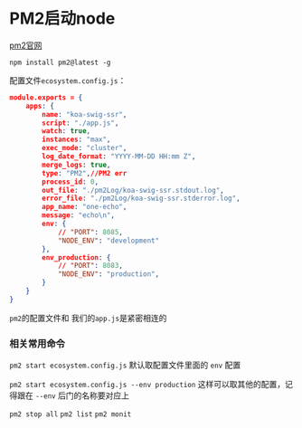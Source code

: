 # PM2启动node

[pm2官网]([http://pm2.keymetrics.io/docs/usage/quick-start/](http://pm2.keymetrics.io/docs/usage/quick-start/))

`npm install pm2@latest -g`

配置文件`ecosystem.config.js`：

```json
module.exports = {
    apps: {
        name: "koa-swig-ssr",
        script: "./app.js",
        watch: true,
        instances: "max",
        exec_mode: "cluster",
        log_date_format: "YYYY-MM-DD HH:mm Z",
        merge_logs: true,
        type: "PM2",//PM2 err
        process_id: 0,
        out_file: "./pm2Log/koa-swig-ssr.stdout.log",
        error_file: "./pm2Log/koa-swig-ssr.stderror.log",
        app_name: "one-echo",
        message: "echo\n",
        env: {
            // "PORT": 8085,
            "NODE_ENV": "development"
        },
        env_production: {
            // "PORT": 8083,
            "NODE_ENV": "production",
        }
    }
}
```

`pm2`的配置文件和 我们的`app.js`是紧密相连的

### 相关常用命令

`pm2 start ecosystem.config.js` 默认取配置文件里面的 `env` 配置

`pm2 start ecosystem.config.js --env production` 这样可以取其他的配置，记得跟在 `--env` 后门的名称要对应上

`pm2 stop all` `pm2 list`  `pm2 monit`